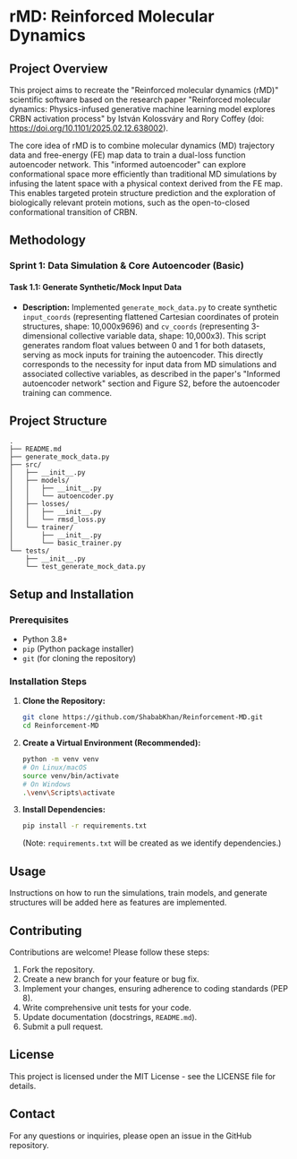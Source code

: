 # rMD: Reinforced Molecular Dynamics

## Project Overview

This project aims to recreate the "Reinforced molecular dynamics (rMD)" scientific software based on the research paper "Reinforced molecular dynamics: Physics-infused generative machine learning model explores CRBN activation process" by István Kolossváry and Rory Coffey (doi: https://doi.org/10.1101/2025.02.12.638002).

The core idea of rMD is to combine molecular dynamics (MD) trajectory data and free-energy (FE) map data to train a dual-loss function autoencoder network. This "informed autoencoder" can explore conformational space more efficiently than traditional MD simulations by infusing the latent space with a physical context derived from the FE map. This enables targeted protein structure prediction and the exploration of biologically relevant protein motions, such as the open-to-closed conformational transition of CRBN.

## Methodology

### Sprint 1: Data Simulation & Core Autoencoder (Basic)

#### Task 1.1: Generate Synthetic/Mock Input Data
- **Description:** Implemented `generate_mock_data.py` to create synthetic `input_coords` (representing flattened Cartesian coordinates of protein structures, shape: 10,000x9696) and `cv_coords` (representing 3-dimensional collective variable data, shape: 10,000x3). This script generates random float values between 0 and 1 for both datasets, serving as mock inputs for training the autoencoder. This directly corresponds to the necessity for input data from MD simulations and associated collective variables, as described in the paper's "Informed autoencoder network" section and Figure S2, before the autoencoder training can commence.

## Project Structure

```
.
├── README.md
├── generate_mock_data.py
├── src/
│   ├── __init__.py
│   ├── models/
│   │   ├── __init__.py
│   │   └── autoencoder.py
│   ├── losses/
│   │   ├── __init__.py
│   │   └── rmsd_loss.py
│   └── trainer/
│       ├── __init__.py
│       └── basic_trainer.py
└── tests/
    ├── __init__.py
    └── test_generate_mock_data.py
```

## Setup and Installation

### Prerequisites

*   Python 3.8+
*   `pip` (Python package installer)
*   `git` (for cloning the repository)

### Installation Steps

1.  **Clone the Repository:**
    ```bash
    git clone https://github.com/ShababKhan/Reinforcement-MD.git
    cd Reinforcement-MD
    ```

2.  **Create a Virtual Environment (Recommended):**
    ```bash
    python -m venv venv
    # On Linux/macOS
    source venv/bin/activate
    # On Windows
    .\venv\Scripts\activate
    ```

3.  **Install Dependencies:**
    ```bash
    pip install -r requirements.txt
    ```
    (Note: `requirements.txt` will be created as we identify dependencies.)

## Usage

Instructions on how to run the simulations, train models, and generate structures will be added here as features are implemented.

## Contributing

Contributions are welcome! Please follow these steps:

1.  Fork the repository.
2.  Create a new branch for your feature or bug fix.
3.  Implement your changes, ensuring adherence to coding standards (PEP 8).
4.  Write comprehensive unit tests for your code.
5.  Update documentation (docstrings, `README.md`).
6.  Submit a pull request.

## License

This project is licensed under the MIT License - see the LICENSE file for details.

## Contact

For any questions or inquiries, please open an issue in the GitHub repository.

